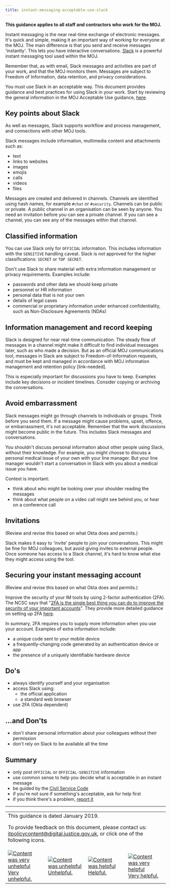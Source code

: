 ```yaml
---
title: instant-messaging-acceptable-use-slack
---
```


<b>This guidance applies to all staff and contractors who work for the MOJ.</b>

Instant messaging is the near real-time exchange of electronic messages. It's quick and simple, making it an important way of working for everyone at the MOJ. The main difference is that you send and receive messages 'instantly'. This lets you have interactive conversations. [Slack](https://slack.com/) is a powerful instant messaging tool used within the MOJ.

Remember that, as with email, Slack messages and activities are part of your work, and that the MOJ monitors them. Messages are subject to Freedom of Information, data retention, and privacy considerations.

You must use Slack in an acceptable way. This document provides guidance and best practices for using Slack in your work. Start by reviewing the general information in the MOJ Acceptable Use guidance, [here](https://intranet.justice.gov.uk/guidance/security/it-computer-security/acceptable-use/).

## Key points about Slack

As well as messages, Slack supports workflow and process management, and connections with other MOJ tools.

Slack messages include information, multimedia content and attachments such as:

- text
- links to websites
- images
- emojis
- calls
- videos
- files

Messages are created and delivered in channels. Channels are identified using hash names, for example `#chat` or `#security`. Channels can be public or private. A public channel in an organisation can be seen by anyone. You need an invitation before you can see a private channel. If you can see a channel, you can see any of the messages within that channel.

## Classified information

You can use Slack only for `OFFICIAL` information. This includes information with the `SENSITIVE` handling caveat. Slack is not approved for the higher classifications: `SECRET` or `TOP SECRET`.

Don't use Slack to share material with extra information management or privacy requirements. Examples include:

- passwords and other data we should keep private
- personnel or HR information
- personal data that is not your own
- details of legal cases
- commercial or proprietary information under enhanced confidentiality, such as Non-Disclosure Agreements (NDAs)

## Information management and record keeping

Slack is designed for near real-time communication. The steady flow of messages in a channel might make it difficult to find individual messages later, such as who made a decision. But as an official MOJ communications tool, messages in Slack are subject to Freedom-of-Information requests, and must be kept and managed in accordance with MOJ information management and retention policy [link-needed].

This is especially important for discussions you have to keep. Examples include key decisions or incident timelines. Consider copying or archiving the conversations.

## Avoid embarrassment

Slack messages might go through channels to individuals or groups. Think before you send them. If a message might cause problems, upset, offence, or embarrassment, it's not acceptable. Remember that the work discussions might become public in the future. This includes Slack messages and conversations.

You shouldn't discuss personal information about other people using Slack, without their knowledge. For example, you might choose to discuss a personal medical issue of your own with your line manager. But your line manager wouldn't start a conversation in Slack with you about a medical issue you have.

Context is important:

- think about who might be looking over your shoulder reading the messages
- think about what people on a video call might see behind you, or hear on a conference call

## Invitations

(Review and revise this based on what Okta does and permits.)

Slack makes it easy to 'invite' people to join your conversations. This might be fine for MOJ colleagues, but avoid giving invites to external people. Once someone has access to a Slack channel, it's hard to know what else they might access using the tool.

## Securing your instant messaging account

(Review and revise this based on what Okta does and permits.)

Improve the security of your IM tools by using 2-factor authentication (2FA). The NCSC says that "[2FA is the single best thing you can do to improve the security of your important accounts](https://www.ncsc.gov.uk/blog-post/two-factor-authentication-2fa-new-guidance-ncsc)". They provide more detailed guidance on setting up 2FA [here](https://www.ncsc.gov.uk/guidance/setting-two-factor-authentication-2fa).

In summary, 2FA requires you to supply more information when you use your account. Examples of extra information include:

- a unique code sent to your mobile device
- a frequently-changing code generated by an authentication device or app
- the presence of a uniquely identifiable hardware device

## Do's

- always identify yourself and your organisation
- access Slack using:
  - the official application
  - a standard web browser
- use 2FA (Okta dependent)

## ...and Don'ts

- don't share personal information about your colleagues without their permission
- don't rely on Slack to be available all the time

## Summary

- only post `OFFICIAL` or `OFFICIAL-SENSITIVE` information
- use common sense to help you decide what is acceptable in an instant message
- be guided by the [Civil Service Code](https://www.gov.uk/government/publications/civil-service-code/the-civil-service-code/)
- if you're not sure if something's acceptable, ask for help first
- if you think there's a problem, [report it](https://intranet.justice.gov.uk/guidance/security/report-a-security-incident/)

---

<table>
<tr><td colspan='4'>This guidance is dated January 2019.
<p>
To provide feedback on this document, please contact us: <a href="mailto:itpolicycontent+instant-messaging-acceptable-use-slack@digital.justice.gov.uk?subject=instant-messaging-acceptable-use-slack">itpolicycontent@digital.justice.gov.uk</a>, or click one of the following icons.</p></td></tr>
<tr>
<td width='25%'><a href="mailto:itpolicycontent+instant-messaging-acceptable-use-slack-2@digital.justice.gov.uk?subject=instant-messaging-acceptable-use-slack-2"><img src="https://intranet.justice.gov.uk/app/uploads/2018/04/DoubleCross.gif" alt="Content was very unhelpful">Very unhelpful.</a></td>
<td width='25%'><a href="mailto:itpolicycontent+instant-messaging-acceptable-use-slack-1@digital.justice.gov.uk?subject=instant-messaging-acceptable-use-slack-1"><img src="https://intranet.justice.gov.uk/app/uploads/2018/04/Cross.gif" alt="Content was unhelpful">Unhelpful.</a></td>
<td width='25%'><a href="mailto:itpolicycontent+instant-messaging-acceptable-use-slack+1@digital.justice.gov.uk?subject=instant-messaging-acceptable-use-slack+1"><img src="https://intranet.justice.gov.uk/app/uploads/2018/04/Tick.gif" alt="Content was helpful">Helpful.</a></td>
<td width='25%'><a href="mailto:itpolicycontent+instant-messaging-acceptable-use-slack+2@digital.justice.gov.uk?subject=instant-messaging-acceptable-use-slack+2"><img src="https://intranet.justice.gov.uk/app/uploads/2018/04/DoubleTick.gif" alt="Content was very helpful">Very helpful.</a></td>
</table>

